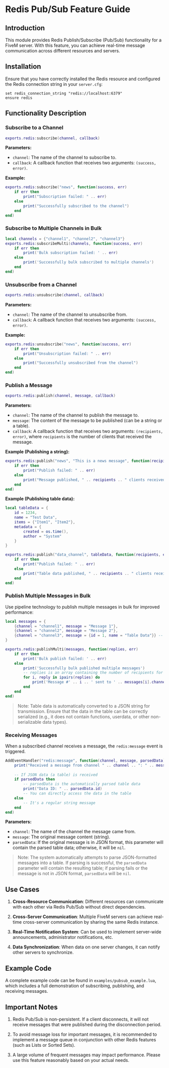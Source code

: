 # Redis Pub/Sub Feature Guide

## Introduction

This module provides Redis Publish/Subscribe (Pub/Sub) functionality for a FiveM server. With this feature, you can achieve real-time message communication across different resources and servers.

## Installation

Ensure that you have correctly installed the Redis resource and configured the Redis connection string in your `server.cfg`:

```
set redis_connection_string "redis://localhost:6379"
ensure redis
```

## Functionality Description

### Subscribe to a Channel

```lua
exports.redis:subscribe(channel, callback)
```

**Parameters:**

  - `channel`: The name of the channel to subscribe to.
  - `callback`: A callback function that receives two arguments: `(success, error)`.

**Example:**

```lua
exports.redis:subscribe("news", function(success, err)
    if err then
        print("Subscription failed: " .. err)
    else
        print("Successfully subscribed to the channel")
    end
end)
```

### Subscribe to Multiple Channels in Bulk

```lua
local channels = {"channel1", "channel2", "channel3"}
exports.redis:subscribeMulti(channels, function(success, err)
    if err then
        print('Bulk subscription failed: ' .. err)
    else
        print('Successfully bulk subscribed to multiple channels')
    end
end)
```

### Unsubscribe from a Channel

```lua
exports.redis:unsubscribe(channel, callback)
```

**Parameters:**

  - `channel`: The name of the channel to unsubscribe from.
  - `callback`: A callback function that receives two arguments: `(success, error)`.

**Example:**

```lua
exports.redis:unsubscribe("news", function(success, err)
    if err then
        print("Unsubscription failed: " .. err)
    else
        print("Successfully unsubscribed from the channel")
    end
end)
```

### Publish a Message

```lua
exports.redis:publish(channel, message, callback)
```

**Parameters:**

  - `channel`: The name of the channel to publish the message to.
  - `message`: The content of the message to be published (can be a string or a table).
  - `callback`: A callback function that receives two arguments: `(recipients, error)`, where `recipients` is the number of clients that received the message.

**Example (Publishing a string):**

```lua
exports.redis:publish("news", "This is a news message", function(recipients, err)
    if err then
        print("Publish failed: " .. err)
    else
        print("Message published, " .. recipients .. " clients received the message")
    end
end)
```

**Example (Publishing table data):**

```lua
local tableData = {
    id = 1234,
    name = "Test Data",
    items = {"Item1", "Item2"},
    metadata = {
        created = os.time(),
        author = "System"
    }
}

exports.redis:publish("data_channel", tableData, function(recipients, err)
    if err then
        print("Publish failed: " .. err)
    else
        print("Table data published, " .. recipients .. " clients received the message")
    end
end)
```

### Publish Multiple Messages in Bulk

Use pipeline technology to publish multiple messages in bulk for improved performance:

```lua
local messages = {
    {channel = "channel1", message = "Message 1"},
    {channel = "channel2", message = "Message 2"},
    {channel = "channel3", message = {id = 1, name = "Table Data"}} -- Supports table data
}

exports.redis:publishMulti(messages, function(replies, err)
    if err then
        print('Bulk publish failed: ' .. err)
    else
        print('Successfully bulk published multiple messages')
        -- replies is an array containing the number of recipients for each message
        for i, reply in ipairs(replies) do
            print('Message #' .. i .. ' sent to ' .. messages[i].channel .. ', received by ' .. reply .. ' clients')
        end
    end
end)
```

> Note: Table data is automatically converted to a JSON string for transmission. Ensure that the data in the table can be correctly serialized (e.g., it does not contain functions, userdata, or other non-serializable data types).

### Receiving Messages

When a subscribed channel receives a message, the `redis:message` event is triggered.

```lua
AddEventHandler("redis:message", function(channel, message, parsedData)
    print("Received a message from channel " .. channel .. ": " .. message)
    
    -- If JSON data (a table) is received
    if parsedData then
        -- parsedData is the automatically parsed table data
        print("Data ID: " .. parsedData.id)
        -- You can directly access the data in the table
    else
        -- It's a regular string message
    end
end)
```

**Parameters:**

  - `channel`: The name of the channel the message came from.
  - `message`: The original message content (string).
  - `parsedData`: If the original message is in JSON format, this parameter will contain the parsed table data; otherwise, it will be `nil`.

> Note: The system automatically attempts to parse JSON-formatted messages into a table. If parsing is successful, the `parsedData` parameter will contain the resulting table; if parsing fails or the message is not in JSON format, `parsedData` will be `nil`.

## Use Cases

1.  **Cross-Resource Communication**: Different resources can communicate with each other via Redis Pub/Sub without direct dependencies.

2.  **Cross-Server Communication**: Multiple FiveM servers can achieve real-time cross-server communication by sharing the same Redis instance.

3.  **Real-Time Notification System**: Can be used to implement server-wide announcements, administrator notifications, etc.

4.  **Data Synchronization**: When data on one server changes, it can notify other servers to synchronize.

## Example Code

A complete example code can be found in `examples/pubsub_example.lua`, which includes a full demonstration of subscribing, publishing, and receiving messages.

## Important Notes

1.  Redis Pub/Sub is non-persistent. If a client disconnects, it will not receive messages that were published during the disconnection period.

2.  To avoid message loss for important messages, it is recommended to implement a message queue in conjunction with other Redis features (such as Lists or Sorted Sets).

3.  A large volume of frequent messages may impact performance. Please use this feature reasonably based on your actual needs.